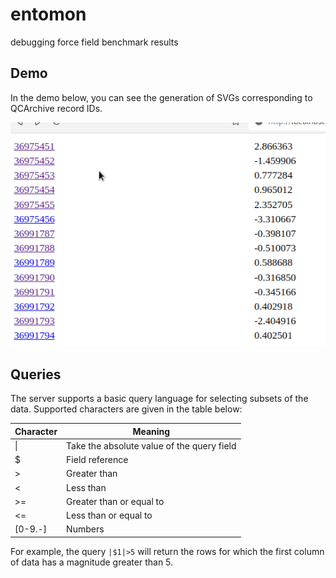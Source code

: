 # entomon
debugging force field benchmark results

## Demo
In the demo below, you can see the generation of SVGs corresponding to QCArchive record IDs.

![demo](demo.gif)

## Queries
The server supports a basic query language for selecting subsets of the data.
Supported characters are given in the table below:

| Character | Meaning                                    |
|-----------|--------------------------------------------|
| &#124;    | Take the absolute value of the query field |
| $         | Field reference                            |
| >         | Greater than                               |
| <         | Less than                                  |
| >=        | Greater than or equal to                   |
| <=        | Less than or equal to                      |
| [0-9.-]   | Numbers                                    |

For example, the query `|$1|>5` will return the rows for which the first column
of data has a magnitude greater than 5.
